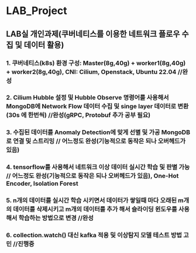 # LAB_Project
## LAB실 개인과제(쿠버네티스를 이용한 네트워크 플로우 수집 및 데이터 활용)

### 1. 쿠버네티스(k8s) 환경 구성: Master(8g,40g) + worker1(8g,40g) + worker2(8g,40g), CNI: Cilium, Openstack, Ubuntu 22.04 //완성

### 2. Cilium Hubble 설정 및 Hubble Observe 명령어를 사용해서 MongoDB에 Network Flow 데이터 수집 및 singe layer 데이터로 변환(30s 에 한번씩) //완성(gRPC, Protobuf 추가 공부 필요)

### 3. 수집된 데이터를 Anomaly Detection에 맞게 선별 및 가공 MongoDB로 연결 및 스트리밍 // 어느정도 완성(기능적으로 동작은 되나 오버헤드가 있음)

### 4. tensorflow를 사용해서 네트워크 이상 데이터 실시간 학습 및 판별 가능 // 어느정도 완성(기능적으로 동작은 되나 오버헤드가 있음), One-Hot Encoder, Isolation Forest

### 5. n개의 데이터를 실시간 학습 시키면서 데이터가 쌓일때 마다 오래된 m개의 데이터를 삭제시키고 m개의 데이터를 추가 해서 슬라이딩 윈도우를 사용해서 학습하는 방법으로 변경 //완성

### 6. collection.watch() 대신 kafka 적용 및 이상탐지 모델 테스트 방법 고민 //진행중

